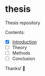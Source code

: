 # thesis

Thesis repository

Contents:
* [x] [Introduction](https://github.com/BPatrickButler/thesis/blob/master/Introduction.md)
* [ ] Theory
* [ ] Methods
* [ ] Conclusion

Thanks! :clap:
